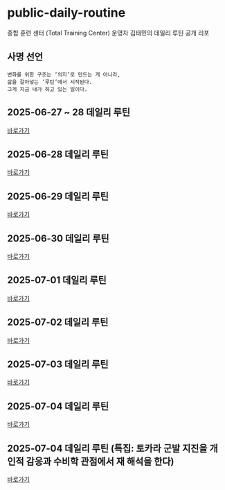 # public-daily-routine

종합 훈련 센터 (Total Training Center) 운영자 김태민의 데일리 루틴 공개 리포

## 사명 선언

```
변화를 위한 구조는 ‘의지’로 만드는 게 아니라,
삶을 갈아넣는 ‘루틴’에서 시작된다.
그게 지금 내가 하고 있는 일이다.
```

## 2025-06-27 ~ 28 데일리 루틴

[바로가기](./daily/2025-06-27~28.md)

## 2025-06-28 데일리 루틴

[바로가기](./daily/2025-06-28.md)

## 2025-06-29 데일리 루틴

[바로가기](./daily/2025-06-29.md)

## 2025-06-30 데일리 루틴

[바로가기](./daily/2025-06-30.md)

## 2025-07-01 데일리 루틴

[바로가기](./daily/2025-07-01.md)

## 2025-07-02 데일리 루틴

[바로가기](./daily/2025-07-02.md)

## 2025-07-03 데일리 루틴

[바로가기](./daily/2025-07-03.md)

## 2025-07-04 데일리 루틴

[바로가기](./daily/2025-07-04.md)

## 2025-07-04 데일리 루틴 (특집: 토카라 군발 지진을 개인적 감응과 수비학 관점에서 재 해석을 한다)

[바로가기](./daily/2025-07-04-특집.md)
